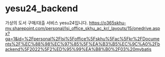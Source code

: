 # yesu24_backend
가상의 도서 구매/대출 서비스 yesu24입니다.
https://o365skhu-my.sharepoint.com/personal/lsj_office_skhu_ac_kr/_layouts/15/onedrive.aspx?ga=1&id=%2Fpersonal%2Flsj%5Foffice%5Fskhu%5Fac%5Fkr%2FDocuments%2F%EC%88%98%EC%97%85%5F%EA%B3%B5%EC%9C%A0%2Fbackend%5F2022%5F2%ED%95%99%EA%B8%B0%2F03%20mybatis
